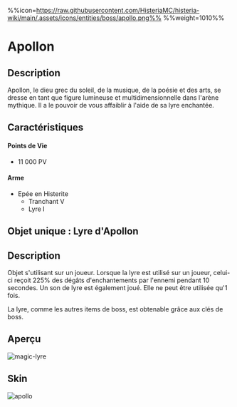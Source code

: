 %%icon=https://raw.githubusercontent.com/HisteriaMC/histeria-wiki/main/.assets/icons/entities/boss/apollo.png%%
%%weight=1010%%
# Apollon

## Description 
Apollon, le dieu grec du soleil, de la musique, de la poésie et des arts, se dresse en tant que figure lumineuse et multidimensionnelle dans l'arène mythique.
 Il a le pouvoir de vous affaiblir à l'aide de sa lyre enchantée.

## Caractéristiques

#### __Points de Vie__
+ 11 000 PV

#### __Arme__
+ Epée en Histerite 
  - Tranchant V
  - Lyre I

## Objet unique : Lyre d'Apollon

## Description
Objet s'utilisant sur un joueur. Lorsque la lyre est utilisé sur un joueur, celui-ci reçoit 225% des dégâts d'enchantements par l'ennemi pendant 10 secondes.
 Un son de lyre est également joué. Elle ne peut être utilisée qu'1 fois. 

La lyre, comme les autres items de boss, est obtenable grâce aux clés de boss.

## Aperçu
![magic-lyre](https://raw.githubusercontent.com/HisteriaMC/histeria-wiki/main/.assets/items/magic-lyre.png)

## Skin
![apollo](https://raw.githubusercontent.com/HisteriaMC/histeria-wiki/main/.assets/entities/boss/apollo.png)


